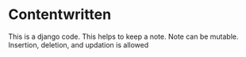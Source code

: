 # Contentwritten
This is a django  code. This helps to keep a note. Note can be mutable. Insertion, deletion, and updation is allowed
